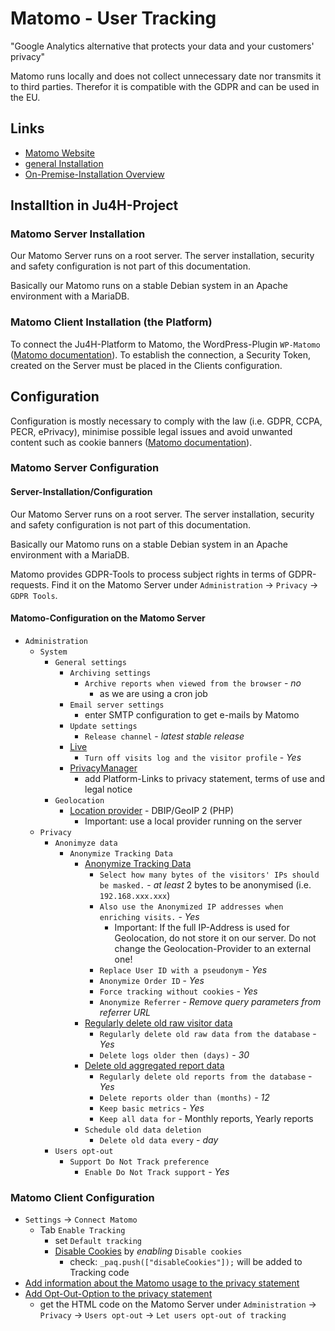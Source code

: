 # Matomo - User Tracking
"Google Analytics alternative that protects your data and your customers' privacy"

Matomo runs locally and does not collect unnecessary date nor transmits it to third parties.
Therefor it is compatible with the GDPR and can be used in the EU.

## Links
- [Matomo Website](https://matomo.org/)
- [general Installation](https://matomo.org/docs/installation/)
- [On-Premise-Installation Overview](https://matomo.org/guide/installation-maintenance/matomo-on-premise-self-hosted/)

## Installtion in Ju4H-Project
### Matomo Server Installation
Our Matomo Server runs on a root server.
The server installation, security and safety configuration is not part of this documentation.

Basically our Matomo runs on a stable Debian system in an Apache environment with a MariaDB.

### Matomo Client Installation (the Platform)
To connect the Ju4H-Platform to Matomo, the WordPress-Plugin `WP-Matomo` ([Matomo documentation](https://matomo.org/faq/new-to-piwik/how-do-i-install-the-matomo-tracking-code-on-wordpress/)).
To establish the connection, a Security Token, created on the Server must be placed in the Clients configuration.

## Configuration
Configuration is mostly necessary to comply with the law (i.e. GDPR, CCPA, PECR, ePrivacy), minimise possible legal issues and avoid unwanted content such as cookie banners ([Matomo documentation](https://matomo.org/faq/new-to-piwik/how-do-i-use-matomo-analytics-without-consent-or-cookie-banner/#how-to-configure-matomo-for-consentless-privacy)).

### Matomo Server Configuration
#### Server-Installation/Configuration
Our Matomo Server runs on a root server.
The server installation, security and safety configuration is not part of this documentation.

Basically our Matomo runs on a stable Debian system in an Apache environment with a MariaDB.

Matomo provides GDPR-Tools to process subject rights in terms of GDPR-requests.
Find it on the Matomo Server under `Administration` → `Privacy` → `GDPR Tools`.

#### Matomo-Configuration on the Matomo Server
- `Administration`
    - `System`
        - `General settings`
            - `Archiving settings`
                - `Archive reports when viewed from the browser` - *no*
                    - as we are using a cron job
            - `Email server settings`
                - enter SMTP configuration to get e-mails by Matomo
            - `Update settings`
                - `Release channel` - *latest stable release*
            - [Live](https://matomo.org/faq/how-to/how-do-i-disable-the-visits-log-or-the-visitor-profile-feature/)
                - `Turn off visits log and the visitor profile` - *Yes*
            - [PrivacyManager](https://matomo.org/faq/general/configure-privacy-settings-in-matomo/#step-10-optional-privacy-preferences)
                - add Platform-Links to privacy statement, terms of use and legal notice
        - `Geolocation`
            - [Location provider](https://matomo.org/faq/how-to/setting-up-accurate-visitors-geolocation/) - DBIP/GeoIP 2 (PHP)
                - Important: use a local provider running on the server
    - `Privacy`
        - `Anonimyze data`
            - `Anonymize Tracking Data`
                - [Anonymize Tracking Data](https://matomo.org/faq/general/configure-privacy-settings-in-matomo/#step-1-automatically-anonymise-visitor-ips-and-replace-user-ids)
                    - `Select how many bytes of the visitors' IPs should be masked.` - *at least* 2 bytes to be anonymised (i.e. `192.168.xxx.xxx`)
                    - `Also use the Anonymized IP addresses when enriching visits.` - *Yes*
                        - Important: If the full IP-Address is used for Geolocation, do not store it on our server. Do not change the Geolocation-Provider to an external one!
                    - `Replace User ID with a pseudonym` - *Yes*
                    - `Anonymize Order ID` - *Yes*
                    - `Force tracking without cookies` - *Yes*
                    - `Anonymize Referrer` - *Remove query parameters from referrer URL*
                - [Regularly delete old raw visitor data](https://matomo.org/faq/general/configure-privacy-settings-in-matomo/#step-2-regularly-delete-old-raw-visitor-data)
                    - `Regularly delete old raw data from the database` - *Yes*
                    - `Delete logs older then (days)` - *30*
                - [Delete old aggregated report data](https://matomo.org/faq/troubleshooting/faq_42/#delete-old-reports-data)
                    - `Regularly delete old reports from the database` - *Yes*
                    - `Delete reports older than (months)` - *12*
                    - `Keep basic metrics` - *Yes*
                    - `Keep all data for` - Monthly reports, Yearly reports
                - `Schedule old data deletion`
                    - `Delete old data every` - *day*
        - `Users opt-out`
            - `Support Do Not Track preference`
                - `Enable Do Not Track support` - *Yes*

### Matomo Client Configuration
- `Settings` → `Connect Matomo`
    - Tab `Enable Tracking`
        - set `Default tracking`
        - [Disable Cookies](https://matomo.org/faq/general/faq_157/) by *enabling* `Disable cookies`
            - check: `_paq.push(["disableCookies"]);` will be added to Tracking code
- [Add information about the Matomo usage to the privacy statement](https://matomo.org/faq/general/configure-privacy-settings-in-matomo/#step-5-create-a-privacy-policy-page-on-your-websites)
- [Add Opt-Out-Option to the privacy statement](https://matomo.org/faq/general/configure-privacy-settings-in-matomo/#step-3-include-a-web-analytics-opt-out-feature-on-your-site)
    - get the HTML code on the Matomo Server under `Administration` → `Privacy` → `Users opt-out` → `Let users opt-out of tracking`

